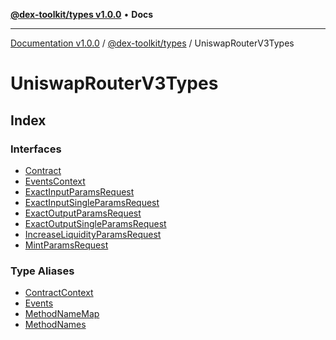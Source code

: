 [**@dex-toolkit/types v1.0.0**](../../README.md) • **Docs**

***

[Documentation v1.0.0](../../../../packages.md) / [@dex-toolkit/types](../../README.md) / UniswapRouterV3Types

# UniswapRouterV3Types

## Index

### Interfaces

- [Contract](interfaces/Contract.md)
- [EventsContext](interfaces/EventsContext.md)
- [ExactInputParamsRequest](interfaces/ExactInputParamsRequest.md)
- [ExactInputSingleParamsRequest](interfaces/ExactInputSingleParamsRequest.md)
- [ExactOutputParamsRequest](interfaces/ExactOutputParamsRequest.md)
- [ExactOutputSingleParamsRequest](interfaces/ExactOutputSingleParamsRequest.md)
- [IncreaseLiquidityParamsRequest](interfaces/IncreaseLiquidityParamsRequest.md)
- [MintParamsRequest](interfaces/MintParamsRequest.md)

### Type Aliases

- [ContractContext](type-aliases/ContractContext.md)
- [Events](type-aliases/Events.md)
- [MethodNameMap](type-aliases/MethodNameMap.md)
- [MethodNames](type-aliases/MethodNames.md)
